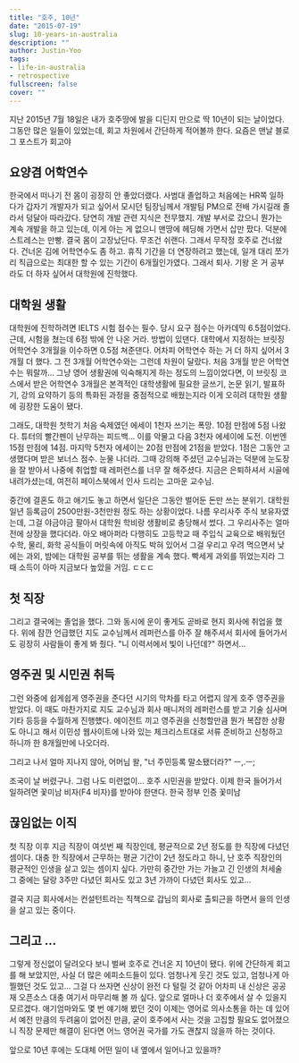 ```yaml
---
title: "호주, 10년"
date: "2015-07-19"
slug: 10-years-in-australia
description: ""
author: Justin-Yoo
tags:
- life-in-australia
- retrospective
fullscreen: false
cover: ""
---
```


지난 2015년 7월 18일은 내가 호주땅에 발을 디딘지 만으로 딱 10년이 되는 날이었다. 그동안 많은 일들이 있었는데, 회고 차원에서 간단하게 적어볼까 한다. 요즘은 맨날 블로그 포스트가 회고야

## 요양겸 어학연수

한국에서 떠나기 전 몸이 굉장히 안 좋았더랬다. 사범대 졸업하고 처음에는 HR쪽 일하다가 갑자기 개발자가 되고 싶어서 모시던 팀장님께서 개발팀 PM으로 전배 가시길래 졸라서 덩달아 따라갔다. 당연히 개발 관련 지식은 전무했지. 개발 부서로 갔으니 뭔가는 계속 개발을 하고 있는데, 이게 아는 게 없으니 맨땅에 헤딩해 가면서 삽만 팠다. 덕분에 스트레스는 만빵. 결국 몸이 고장났단다. 무조건 쉬랜다. 그래서 무작정 호주로 건너왔다. 건너온 김에 어학연수도 좀 하고. 휴직 기간을 더 연장하려고 했는데, 일개 대리 쪼가리 직급으로는 최대한 할 수 있는 기간이 6개월인가였다. 그래서 퇴사. 기왕 온 거 공부라도 더 하자 싶어서 대학원에 진학했다.

## 대학원 생활

대학원에 진학하려면 IELTS 시험 점수는 필수. 당시 요구 점수는 아카데믹 6.5점이었다. 근데, 시험을 쳤는데 6점 밖에 안 나온 거라. 방법이 있댄다. 대학에서 지정하는 브릿징 어학연수 3개월을 이수하면 0.5점 쳐준댄다. 어차피 어학연수 하는 거 더 하지 싶어서 3개월 더 했다. 그 전 3개월 어학연수와는 그런데 차원이 달랐다. 처음 3개월 받은 어학연수는 뭐랄까... 그냥 영어 생활권에 익숙해지게 하는 정도의 느낌이었다면, 이 브릿징 코스에서 받은 어학연수 3개월은 본격적인 대학생활에 필요한 글쓰기, 논문 읽기, 발표하기, 강의 요약하기 등의 특화된 과정을 중점적으로 배웠는지라 이게 오히려 대학원 생활에 굉장한 도움이 됐다.

그래도, 대학원 첫학기 처음 숙제였던 에세이 1천자 쓰기는 폭망. 10점 만점에 5점 나왔다. 튜터의 빨간펜이 난무하는 피드백... 이를 악물고 다음 3천자 에세이에 도전. 이번엔 15점 만점에 14점. 마지막 5천자 에세이는 20점 만점에 21점을 받았다. 1점은 그동안 고생했다며 받은 보너스 점수. 눈물 나더라. 그때 강의해 주셨던 교수님과는 덕분에 눈도장을 잘 받아서 나중에 취업할 때 레퍼런스를 너무 잘 해주셨다. 지금은 은퇴하셔서 시골에 내려가셨는데, 여전히 페이스북에서 인사 드리는 고마운 교수님.

중간에 결혼도 하고 애기도 놓고 하면서 일단은 그동안 벌어둔 돈만 쓰는 분위기. 대학원 일년 등록금이 2500만원-3천만원 정도 하는 상황이었다. 나름 우리사주 주식 보유자였는데, 그걸 야금야금 팔아서 대학원 학비랑 생활비로 충당해서 썼다. 그 우리사주는 얼마전에 상장을 했다더라. 아오 배아퍼라 다행히도 고등학교 때 주입식 교육으로 배워뒀던 수학, 물리, 화학 공식들이 머릿속에 아직도 박혀 있어서 그걸 우리고 우려 먹으면서 낮에는 과외, 밤에는 대학원 공부를 뛰는 생활을 계속 했다. 빡세게 과외를 뛰었는지라 그때 소득이 아마 지금보다 높았을 거임. ㄷㄷㄷ

## 첫 직장

그리고 결국에는 졸업을 했다. 그와 동시에 운이 좋게도 곧바로 현지 회사에 취업을 했다. 위에 잠깐 언급했던 지도 교수님께서 레퍼런스를 아주 잘 해주셔서 회사에 들어가서도 굉장히 사람들이 좋게 봐 줬다. "니 이력서에서 빛이 나던데?" 하면서...

## 영주권 및 시민권 취득

그런 와중에 쉽게쉽게 영주권을 준다던 시기의 막차를 타고 어렵지 않게 호주 영주권을 받았다. 이 때도 마찬가지로 지도 교수님과 회사 매니저의 레퍼런스를 받고 기술 심사며 기타 등등을 수월하게 진행헀다. 에이전트 끼고 영주권을 신청할만큼 뭔가 복잡한 상황도 아니고 해서 이민성 웹사이트에 나와 있는 체크리스트대로 서류 준비하고 신청하고 하니까 한 8개월만에 나오더라.

그리고 나서 얼마 지나지 않아, 어머님 왈, "너 주민등록 말소됐더라?" ㅡ,.ㅡ;

조국이 날 버렸구나. 그럼 나도 미련없이... 호주 시민권을 받았다. 이제 한국 들어가서 일하려면 꽃미남 비자(F4 비자)를 받아야 한댄다. 한국 정부 인증 꽃미남

## 끊임없는 이직

첫 직장 이후 지금 직장이 여섯번 째 직장인데, 평균적으로 2년 정도를 한 직장에 다녔던 셈이다. 대충 한 직장에서 근무하는 평균 기간이 2년 정도라고 하니, 난 호주 직장인의 평균적인 인생을 살고 있는 셈이지 싶다. 가만히 중간만 가는 가늘고 긴 인생의 처세술 그 중에는 달랑 3주만 다녔던 회사도 있고 3년 가까이 다녔던 회사도 있고...

결국 지금 회사에서는 컨설턴트라는 직책으로 갑님의 회사로 출퇴근을 하면서 을의 인생을 살고 있는 중이다.

## 그리고 ...

그렇게 정신없이 달려오다 보니 벌써 호주로 건너온 지 10년이 됐다. 위에 간단하게 회고를 해 보았지만, 사실 더 많은 에피소드들이 있다. 엄청나게 웃긴 것도 있고, 엄청나게 아찔했던 것도 있고... 그걸 다 쓰자면 신상이 완전 다 털릴 것 같아 어차피 내 신상은 공공재 오픈소스 대충 여기서 마무리해 볼 까 싶다. 앞으로 얼마나 더 호주에서 살 수 있을지 모르겠다. 애기엄마와도 몇 번 얘기해 봤던 것이 이제는 영어로 의사소통을 하는 데 있어서 예전 만큼의 두려움이 없어진 만큼, 굳이 호주에서 사는 것을 고집할 필요도 없어졌으니 직장 문제만 해결이 된다면 어느 영어권 국가를 가도 괜찮지 않을까 하는 것이다.

앞으로 10년 후에는 도대체 어떤 일이 내 옆에서 일어나고 있을까?
